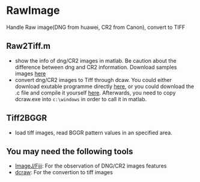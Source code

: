 # RawImage
Handle Raw image(DNG from huawei, CR2 from Canon), convert to TIFF

## Raw2Tiff.m
* show the info of dng/CR2 images in matlab. Be caution about the difference between dng and CR2 information. Download samples images [here](https://1drv.ms/u/s!Am2krNGddSzUoWKFZYKMwV9wpbud?e=Ao8HbA)
* convert dng/CR2 images to Tiff through dcaw. You could either download exutable programme directly [here](https://dcraw.en.softonic.com/?ex=MOB-615.2), or you could download the .c file and compile it yourself [here](https://www.dechifro.org/dcraw/). Afterwards, you need to copy dcraw.exe into `c:\windows` in order to call it in matlab.

## Tiff2BGGR
* load tiff images, read BGGR pattern values in an specified area.

## You may need the following tools
* [ImageJ/Fiji](https://imagej.net/Fiji/Downloads): For the observation of DNG/CR2 images features
* [dcraw](https://www.dechifro.org/dcraw/): For the convertion to tiff images
